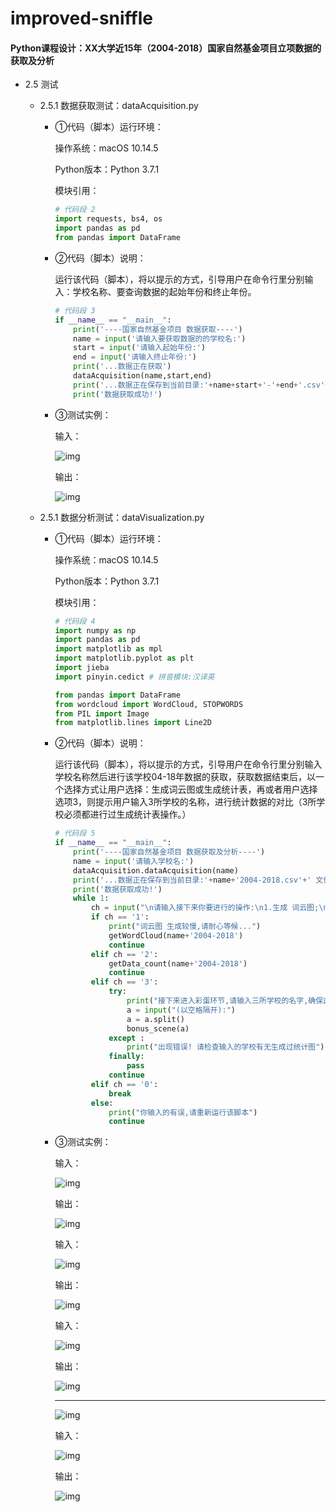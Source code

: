 # improved-sniffle

#### Python课程设计：XX大学近15年（2004-2018）国家自然基金项目立项数据的获取及分析

- 2.5 测试

    - 2.5.1 数据获取测试：dataAcquisition.py

        - ①代码（脚本）运行环境：

            操作系统：macOS 10.14.5

            Python版本：Python 3.7.1

            模块引用：

            ```python
            # 代码段 2
            import requests, bs4, os
            import pandas as pd
            from pandas import DataFrame
            ```
    
        - ②代码（脚本）说明：
    
            运行该代码（脚本），将以提示的方式，引导用户在命令行里分别输入：学校名称、要查询数据的起始年份和终止年份。
    
            ```python
            # 代码段 3
            if __name__ == "__main__":
                print('----国家自然基金项目 数据获取----')
                name = input('请输入要获取数据的的学校名:')
                start = input('请输入起始年份:')
                end = input('请输入终止年份:')
                print('...数据正在获取')
                dataAcquisition(name,start,end)
                print('...数据正在保存到当前目录:'+name+start+'-'+end+'.csv'+' 文件中!')
                print('数据获取成功!')            
            ```
    
        - ③测试实例：
    
            输入：
    
            ![img](http://ww4.sinaimg.cn/large/006tNc79ly1g487jio37rj31co07gacg.jpg)

            输出：

            ![img](http://ww1.sinaimg.cn/large/006tNc79ly1g4889n3428j31180dc7av.jpg)

        

    - 2.5.1 数据分析测试：dataVisualization.py

        - ①代码（脚本）运行环境：

            操作系统：macOS 10.14.5

            Python版本：Python 3.7.1

            模块引用：
        
            ```python
            # 代码段 4
            import numpy as np
            import pandas as pd
            import matplotlib as mpl
            import matplotlib.pyplot as plt
            import jieba
            import pinyin.cedict # 拼音模块:汉译英

            from pandas import DataFrame
            from wordcloud import WordCloud, STOPWORDS
            from PIL import Image
            from matplotlib.lines import Line2D
            ```

		- ②代码（脚本）说明：

            运行该代码（脚本），将以提示的方式，引导用户在命令行里分别输入学校名称然后进行该学校04-18年数据的获取，获取数据结束后，以一个选择方式让用户选择：生成词云图或生成统计表，再或者用户选择选项3，则提示用户输入3所学校的名称，进行统计数据的对比（3所学校必须都进行过生成统计表操作。）

			```python
			# 代码段 5
            if __name__ == "__main__":
                print('----国家自然基金项目 数据获取及分析----')
                name = input('请输入学校名:')
                dataAcquisition.dataAcquisition(name)
                print('...数据正在保存到当前目录:'+name+'2004-2018.csv'+' 文件中!')
                print('数据获取成功!')
                while 1:
                    ch = input("\n请输入接下来你要进行的操作:\n1.生成 词云图;\n2.生成 统计图;\n3.彩蛋;\n0.结束;\n")
                    if ch == '1':
                        print("词云图 生成较慢,请耐心等候...")
                        getWordCloud(name+'2004-2018')
                        continue
                    elif ch == '2':
                        getData_count(name+'2004-2018')
                        continue
                    elif ch == '3':
                        try:
                            print("接下来进入彩蛋环节,请输入三所学校的名字,确保这三所学校你已经生成过它们的 统计图 ")
                            a = input("(以空格隔开):")
                            a = a.split()
                            bonus_scene(a)
                        except :
                            print("出现错误! 请检查输入的学校有无生成过统计图")
                        finally:
                            pass
                        continue
                    elif ch == '0':
                        break
                    else:
                        print("你输入的有误,请重新运行该脚本")
			            continue
			```
			
		- ③测试实例：
			
			输入：
			
			![img](http://ww4.sinaimg.cn/large/006tNc79ly1g4889lnav9j313m068myr.jpg)
			
			输出：
			
			![img](http://ww2.sinaimg.cn/large/006tNc79ly1g4889o2cacj313o0baq8r.jpg)
			
			输入：
			
			![img](http://ww3.sinaimg.cn/large/006tNc79ly1g4889ozccwj313w09e75s.jpg)
			
			输出：
			
			![img](http://ww1.sinaimg.cn/large/006tNc79ly1g4889l4f3ij30u00u04em.jpg)
			
			输入：
			
			![img](http://ww2.sinaimg.cn/large/006tNc79ly1g4889m4bjqj313o05k74k.jpg)
			
			输出：
			
			![img](http://ww2.sinaimg.cn/large/006tNc79ly1g4889oinjnj31320h876p.jpg)
			
			---
			
			![img](http://ww3.sinaimg.cn/large/006tNc79ly1g4889pgug9j30v40hs0um.jpg)
			
			输入：
			
			![img](http://ww1.sinaimg.cn/large/006tNc79ly1g4889nkw12j313w06uwfj.jpg)
			
			输出：
			
			![img](http://ww1.sinaimg.cn/large/006tNc79ly1g4889mlholj30m80qoq53.jpg)
